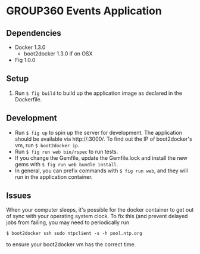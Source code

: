 # GROUP360 Events Application

## Dependencies

* Docker 1.3.0
    * boot2docker 1.3.0 if on OSX
* Fig 1.0.0

## Setup

1. Run `$ fig build` to build up the application image as declared in
   the Dockerfile.

## Development

* Run `$ fig up` to spin up the server for development.  The
  application should be available via http://<boot2docker ip>:3000/. To
  find out the IP of boot2docker's vm, run `$ boot2docker ip`.
* Run `$ fig run web bin/rspec` to run tests.
* If you change the Gemfile, update the Gemfile.lock and install the new
  gems with `$ fig run web bundle install`.
* In general, you can prefix commands with `$ fig run web`, and they
  will run in the application container.

## Issues

When your computer sleeps, it's possible for the docker container to get
out of sync with your operating system clock.  To fix this (and prevent
delayed jobs from failing, you may need to periodically run

    $ boot2docker ssh sudo ntpclient -s -h pool.ntp.org

to ensure your boot2docker vm has the correct time.
